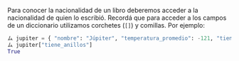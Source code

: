 Para conocer la nacionalidad de un libro deberemos acceder a la nacionalidad de quien lo escribió. Recordá que para acceder a los campos de un diccionario utilizamos corchetes (`[]`) y comillas. Por ejemplo:

```python
ム jupiter = { "nombre": "Júpiter", "temperatura_promedio": -121, "tiene_anillos": True }
ム jupiter["tiene_anillos"]
True
```